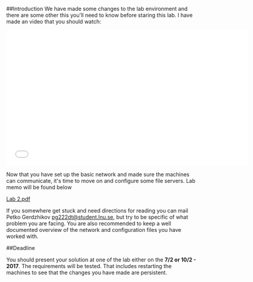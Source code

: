 ##Introduction
We have made some changes to the lab environment and there are some other this you'll need to know before staring this lab. I have made an video that you should watch:
<iframe width="640" height="360" src="//www.youtube.com/embed/9ZUH9SSMvhI" frameborder="0" allowfullscreen></iframe>

Now that you have set up the basic network and made sure the machines can communicate, it's time to move on and configure some file servers.
Lab memo will be found below

[Lab 2.pdf](https://github.com/1DV020/labs/raw/master/Lab%202/Lab_2.pdf)

If you somewhere get stuck and need directions for reading you can mail Petko Gerdzhikov <pg222dt@student.lnu.se>, but try to be specific of what problem you are facing. You are also recommended to keep a well documented overview of the network and configuration files you have worked with.

##Deadline

You should present your solution at one of the lab either on the  **7/2 or 10/2 - 2017**. The requirements will be tested. That includes restarting the machines to see that the changes you have made are persistent.
